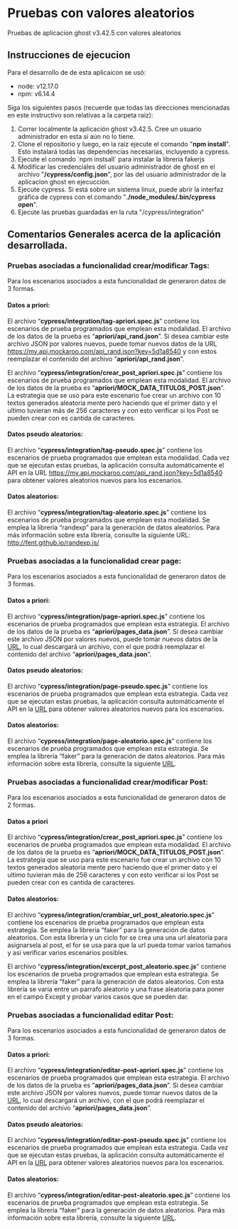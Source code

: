 # Pruebas con valores aleatorios

Pruebas de aplicacion ghost v3.42.5 con valores aleatorios

## Instrucciones de ejecucion

Para el desarrollo de de esta aplicaicon se usó:

<ul>
  <li>node: v12.17.0</li>
  <li>npm: v6.14.4</li>
</ul>
Siga los siguientes pasos (recuerde que todas las direcciones mencionadas en este instructivo son relativas a la carpeta raiz):
<ol>
  <li>Correr localmente la aplicación ghost v3.42.5. Cree un usuario administrador en esta si aún no lo tiene. </li>
  <li>Clone el repositorio y luego, en la raiz ejecute el comando "<b>npm install</b>". Esto instalará todas las dependencias necesarias, incluyendo a cypress. </li>
  <li>Ejecute el comando `npm instsall` para instalar la libreria fakerjs</li>
  <li>Modificar las credenciales del usuario administrador de ghost en el archivo "<b>/cypress/config.json</b>", por las del usuario administrador de la aplicacion ghost en ejecucción.</li>
  <li>Ejecute cypress. Si está sobre un sistema linux, puede abrir la interfaz gráfica de cypress con el comando "<b>./node_modules/.bin/cypress open</b>".</li>
  <li>Ejecute las pruebas guardadas en la ruta "/cypress/integration"</li>
</ol>

## Comentarios Generales acerca de la aplicación desarrollada.

### Pruebas asociadas a funcionalidad crear/modificar Tags:

Para los escenarios asociados a esta funcionalidad de generaron datos de 3 formas.

#### Datos a priori:

El archivo “<b>cypress/integration/tag-apriori.spec.js</b>” contiene los escenarios de prueba programados que emplean esta modalidad. El archivo de los datos de la prueba es “<b>apriori/api_rand.json</b>”. Si desea cambiar este archivo JSON por valores nuevos, puede tomar nuevos datos de la URL https://my.api.mockaroo.com/api_rand.json?key=5d1a8540 y con estos reemplazar el contenido del archivo “<b>apriori/api_rand.json</b>”.

El archivo “<b>cypress/integration/crear_post_apriori.spec.js</b>” contiene los escenarios de prueba programados que emplean esta modalidad. El archivo de los datos de la prueba es “<b>apriori/MOCK_DATA_TITULOS_POST.json</b>”. La estrategia que se uso para este escenario fue crear un archivo con 10 textos generados aleatoria mente pero haciendo que el primer dato y el ultimo tuvieran más de 256 caracteres y con esto verificar si los Post se pueden crear con es cantida de caracteres.

#### Datos pseudo aleatorios:

El archivo “<b>cypress/integration/tag-pseudo.spec.js</b>” contiene los escenarios de prueba programados que emplean esta modalidad. Cada vez que se ejecutan estas pruebas, la aplicación consulta automáticamente el API en la URL https://my.api.mockaroo.com/api_rand.json?key=5d1a8540 para obtener valores aleatorios nuevos para los escenarios.

#### Datos aleatorios:

El archivo “<b>cypress/integration/tag-aleatorio.spec.js</b>” contiene los escenarios de prueba programados que emplean esta modalidad. Se emplea la librería “randexp” para la generación de datos aleatorios. Para más información sobre esta librería, consulte la siguiente URL: http://fent.github.io/randexp.js/

### Pruebas asociadas a la funcionalidad crear page:

Para los escenarios asociados a esta funcionalidad de generaron datos de 3 formas.

#### Datos a priori:

El archivo “<b>cypress/integration/page-apriori.spec.js</b>” contiene los escenarios de prueba programados que emplean esta estrategia. El archivo de los datos de la prueba es “<b>apriori/pages_data.json</b>”. Si desea cambiar este archivo JSON por valores nuevos, puede tomar nuevos datos de la [URL](https://api.mockaroo.com/api/526342f0?count=1&key=1432e6b0), lo cual descargará un archivo, con el que podrá reemplazar el contenido del archivo “<b>apriori/pages_data.json</b>”.

#### Datos pseudo aleatorios:

El archivo “<b>cypress/integration/page-pseudo.spec.js</b>” contiene los escenarios de prueba programados que emplean esta estrategia. Cada vez que se ejecutan estas pruebas, la aplicación consulta automáticamente el API en la [URL](https://my.api.mockaroo.com/pseudo.json?key=1432e6b0) para obtener valores aleatorios nuevos para los escenarios.

#### Datos aleatorios:

El archivo “<b>cypress/integration/page-aleatorio.spec.js</b>” contiene los escenarios de prueba programados que emplean esta estrategia. Se emplea la librería “faker” para la generación de datos aleatorios. Para más información sobre esta librería, consulte la siguiente [URL](https://www.npmjs.com/package/Faker).

### Pruebas asociadas a funcionalidad crear/modificar Post:

Para los escenarios asociados a esta funcionalidad de generaron datos de 2 formas.

#### Datos a priori

El archivo “<b>cypress/integration/crear_post_apriori.spec.js</b>” contiene los escenarios de prueba programados que emplean esta modalidad. El archivo de los datos de la prueba es “<b>apriori/MOCK_DATA_TITULOS_POST.json</b>”. La estrategia que se uso para este escenario fue crear un archivo con 10 textos generados aleatoria mente pero haciendo que el primer dato y el ultimo tuvieran más de 256 caracteres y con esto verificar si los Post se pueden crear con es cantida de caracteres.

#### Datos aleatorios:

El archivo “<b>cypress/integration/crambiar_url_post_aleatorio.spec.js</b>” contiene los escenarios de prueba programados que emplean esta estrategia. Se emplea la librería “faker” para la generación de datos aleatorios. Con esta librería y un ciclo for se crea una una url aleatoria para asignarsela al post, el for se usa para que la url pueda tomar varios tamaños y así verificar varios escenarios posibles.

El archivo “<b>cypress/integration/excerpt_post_aleatorio.spec.js</b>” contiene los escenarios de prueba programados que emplean esta estrategia. Se emplea la librería “faker” para la generación de datos aleatorios. Con esta librería se varia entre un parrafo aleatorio y una frase aleatoria para poner en el campo Except y probar varios casos que se pueden dar.

### Pruebas asociadas a funcionalidad editar Post:

Para los escenarios asociados a esta funcionalidad de generaron datos de 3 formas.

#### Datos a priori:

El archivo “<b>cypress/integration/editar-post-apriori.spec.js</b>” contiene los escenarios de prueba programados que emplean esta estrategia. El archivo de los datos de la prueba es “<b>apriori/pages_data.json</b>”. Si desea cambiar este archivo JSON por valores nuevos, puede tomar nuevos datos de la [URL](https://api.mockaroo.com/api/526342f0?count=1&key=1432e6b0), lo cual descargará un archivo, con el que podrá reemplazar el contenido del archivo “<b>apriori/pages_data.json</b>”.

#### Datos pseudo aleatorios:

El archivo “<b>cypress/integration/editar-post-pseudo.spec.js</b>” contiene los escenarios de prueba programados que emplean esta estrategia. Cada vez que se ejecutan estas pruebas, la aplicación consulta automáticamente el API en la [URL](https://my.api.mockaroo.com/pseudo.json?key=1432e6b0) para obtener valores aleatorios nuevos para los escenarios.

#### Datos aleatorios:

El archivo “<b>cypress/integration/editar-post-aleatorio.spec.js</b>” contiene los escenarios de prueba programados que emplean esta estrategia. Se emplea la librería “faker” para la generación de datos aleatorios. Para más información sobre esta librería, consulte la siguiente [URL](https://www.npmjs.com/package/Faker).
